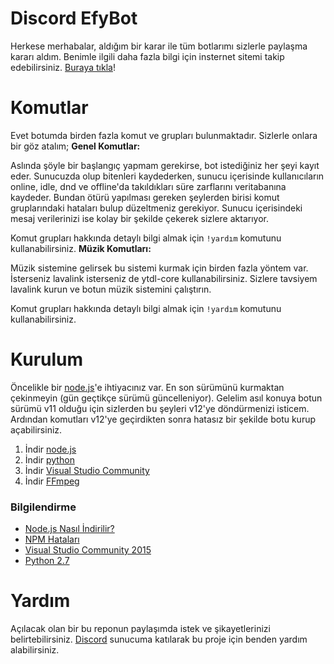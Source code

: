 # Discord EfyBot
Herkese merhabalar, aldığım bir karar ile tüm botlarımı sizlerle paylaşma kararı aldım. Benimle ilgili daha fazla bilgi için insternet sitemi takip edebilirsiniz. <a href="https://ibidi.dev">Buraya tıkla</a>!

# Komutlar

Evet botumda birden fazla komut ve grupları bulunmaktadır. Sizlerle onlara bir göz atalım;
**Genel Komutlar:**

Aslında şöyle bir başlangıç yapmam gerekirse, bot istediğiniz her şeyi kayıt eder. Sunucuzda olup bitenleri kaydederken,
sunucu içerisinde kullanıcıların online, idle, dnd ve offline'da takıldıkları süre zarflarını veritabanına kaydeder. Bundan ötürü
yapılması gereken şeylerden birisi komut gruplarındaki hataları bulup düzeltmeniz gerekiyor. Sunucu içerisindeki mesaj verilerinizi ise
kolay bir şekilde çekerek sizlere aktarıyor.

Komut grupları hakkında detaylı bilgi almak için `!yardım` komutunu kullanabilirsiniz.
**Müzik Komutları:**

Müzik sistemine gelirsek bu sistemi kurmak için birden fazla yöntem var. İsterseniz lavalink isterseniz de ytdl-core kullanabilirsiniz.
Sizlere tavsiyem lavalink kurun ve botun müzik sistemini çalıştırın.

Komut grupları hakkında detaylı bilgi almak için `!yardım` komutunu kullanabilirsiniz.

# Kurulum

Öncelikle bir [node.js](https://nodejs.org)'e ihtiyacınız var. En son sürümünü kurmaktan çekinmeyin (gün geçtikçe sürümü güncelleniyor). Gelelim asıl konuya botun sürümü v11 olduğu için sizlerden bu şeyleri v12'ye döndürmenizi isticem. Ardından komutları v12'ye geçirdikten sonra hatasız bir şekilde botu kurup açabilirsiniz.

1. İndir [node.js](https://nodejs.org/en/download/)
2. İndir [python](https://www.python.org/)
3. İndir [Visual Studio Community](https://visualstudio.microsoft.com/vs/community/)
4. İndir [FFmpeg](https://www.ffmpeg.org/download.html)

### Bilgilendirme

* [Node.js Nasıl İndirilir?](http://blog.teamtreehouse.com/install-node-js-npm-windows)
* [NPM Hataları](http://stackoverflow.com/questions/21365714/nodejs-error-installing-with-npm)
* [Visual Studio Community 2015](https://www.visualstudio.com/en-us/products/visual-studio-community-vs.aspx)
* [Python 2.7](https://www.python.org/downloads/)

# Yardım
Açılacak olan bir bu reponun paylaşımda istek ve şikayetlerinizi belirtebilirsiniz.
[Discord](https://discord.gg/hCsYQ58gQX) sunucuma katılarak bu proje için benden yardım alabilirsiniz.
